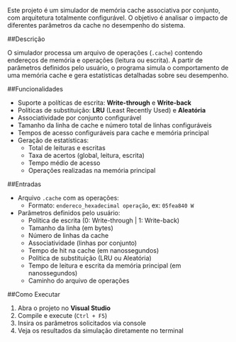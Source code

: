 Este projeto é um simulador de memória cache associativa por conjunto, com arquitetura totalmente configurável. O objetivo é analisar o impacto de diferentes parâmetros da cache 
no desempenho do sistema.

##Descrição

O simulador processa um arquivo de operações (`.cache`) contendo endereços de memória e operações (leitura ou escrita). A partir de parâmetros definidos pelo usuário, o programa 
simula o comportamento de uma memória cache e gera estatísticas detalhadas sobre seu desempenho.

##Funcionalidades

- Suporte a políticas de escrita: **Write-through** e **Write-back**
- Políticas de substituição: **LRU** (Least Recently Used) e **Aleatória**
- Associatividade por conjunto configurável
- Tamanho da linha de cache e número total de linhas configuráveis
- Tempos de acesso configuráveis para cache e memória principal
- Geração de estatísticas:
  - Total de leituras e escritas
  - Taxa de acertos (global, leitura, escrita)
  - Tempo médio de acesso
  - Operações realizadas na memória principal

##Entradas

- Arquivo `.cache` com as operações:
  - Formato: `endereco_hexadecimal operação`, ex: `05fea840 W`
- Parâmetros definidos pelo usuário:
  - Política de escrita (0: Write-through | 1: Write-back)
  - Tamanho da linha (em bytes)
  - Número de linhas da cache
  - Associatividade (linhas por conjunto)
  - Tempo de hit na cache (em nanossegundos)
  - Política de substituição (LRU ou Aleatória)
  - Tempo de leitura e escrita da memória principal (em nanossegundos)
  - Caminho do arquivo de operações

##Como Executar

1. Abra o projeto no **Visual Studio**
2. Compile e execute (`Ctrl + F5`)
3. Insira os parâmetros solicitados via console
4. Veja os resultados da simulação diretamente no terminal
